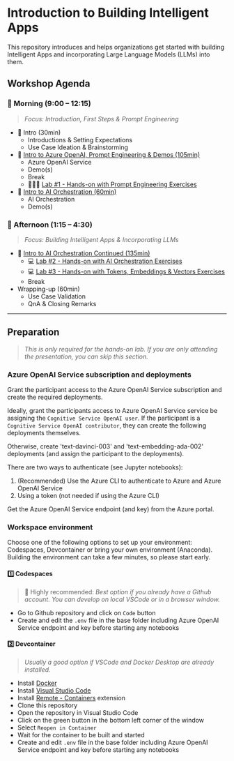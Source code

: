 # Introduction to Building Intelligent Apps

This repository introduces and helps organizations get started with building Intelligent Apps and incorporating Large Language Models (LLMs) into them.

## Workshop Agenda

### 🌅 Morning (9:00 – 12:15)

> *Focus: Introduction, First Steps & Prompt Engineering*

* 📣 Intro (30min)
  * Introductions & Setting Expectations
  * Use Case Ideation & Brainstorming
* 📣 [Intro to Azure OpenAI, Prompt Engineering & Demos (105min)](presentations/README.md)
  * Azure OpenAI Service
  * Demo(s)
  * Break
  * 🧑🏼‍💻 [Lab #1 - Hands-on with Prompt Engineering Exercises](labs/01-prompts/prompts.md)
* 📣 [Intro to AI Orchestration (60min)](presentations/README.md)
  * AI Orchestration
  * Demo(s)

### 🌆 Afternoon (1:15 – 4:30)

> *Focus: Building Intelligent Apps & Incorporating LLMs*

* 📣 [Intro to AI Orchestration Continued (135min)](presentations/README.md)
  * 💻 [Lab #2 - Hands-on with AI Orchestration Exercises](labs/02-orchestrators/README.md)
  * 💻 [Lab #3 - Hands-on with Tokens, Embeddings & Vectors Exercises](labs/03-tbd/README.md)
  * Break
* Wrapping-up (60min)
  * Use Case Validation
  * QnA & Closing Remarks

-------------------

## Preparation

> *This is only required for the hands-on lab. If you are only attending the presentation, you can skip this section.*

### Azure OpenAI Service subscription and deployments

Grant the participant access to the Azure OpenAI Service subscription and create the required deployments.

Ideally, grant the participants access to Azure OpenAI Service service be assigning the `Cognitive Service OpenAI user`. If the participant is a `Cognitive Service OpenAI contributor`, they can create the following deployments themselves.

Otherwise, create 'text-davinci-003' and 'text-embedding-ada-002' deployments (and assign the participant to the deployments).

There are two ways to authenticate (see Jupyter notebooks):

1. (Recommended) Use the Azure CLI to authenticate to Azure and Azure OpenAI Service
2. Using a token (not needed if using the Azure CLI)

Get the Azure OpenAI Service endpoint (and key) from the Azure portal.

### Workspace environment

Choose one of the following options to set up your environment: Codespaces, Devcontainer or bring your own environment (Anaconda). Building the environment can take a few minutes, so please start early.

#### 1️⃣ Codespaces

> 🌟 Highly recommended: *Best option if you already have a Github account. You can develop on local VSCode or in a browser window.*

* Go to Github repository and click on `Code` button
* Create and edit the `.env` file in the base folder including Azure OpenAI Service endpoint and key before starting any notebooks

#### 2️⃣ Devcontainer

> *Usually a good option if VSCode and Docker Desktop are already installed.*

* Install [Docker](https://www.docker.com/products/docker-desktop)
* Install [Visual Studio Code](https://code.visualstudio.com/)
* Install [Remote - Containers](https://marketplace.visualstudio.com/items?itemName=ms-vscode-remote.remote-containers) extension
* Clone this repository
* Open the repository in Visual Studio Code
* Click on the green button in the bottom left corner of the window
* Select `Reopen in Container`
* Wait for the container to be built and started
* Create and edit `.env` file in the base folder including Azure OpenAI Service endpoint and key before starting any notebooks
